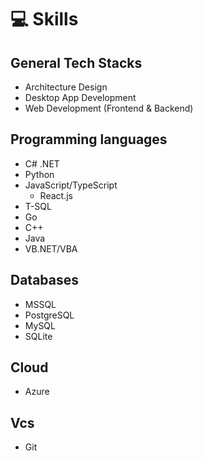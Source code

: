 # 💻 Skills

## General Tech Stacks
- Architecture Design
- Desktop App Development
- Web Development (Frontend & Backend)

## Programming languages
- C# .NET
- Python
- JavaScript/TypeScript
  - React.js
- T-SQL
- Go
- C++
- Java
- VB.NET/VBA

## Databases
- MSSQL
- PostgreSQL
- MySQL
- SQLite

## Cloud
- Azure

## Vcs
- Git